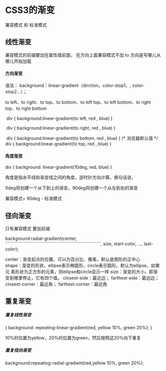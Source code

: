 # CSS3的渐变

兼容模式  和   标准模式

## 线性渐变

兼容模式的前缀要加在属性值前面，    在方向上面兼容模式不加  to  方向是写哪儿从哪儿开始加载

#### 方向渐变

语法：  background：linear-gradient（dirction，color-stop1，, color-stop2...）；
	

to left、to right、to top、to bottom、to left top、to left bottom、to right top、to right bottom

​			div { background:linear-gradient(to left, red , blue) } 

​			div { background:linear-gradient(to right, red , blue) }

​			div { background:linear-gradient(to bottom, red , blue) } /* 浏览器默认值 */ div { background:linear-gradient(to top, red , blue) }

#### 角度渐变

div
{ background: linear-gradient(10deg, red, blue) }

角度是指水平线和渐变线之间的角度，逆时针方向计算。换句话说，

0deg将创建一个从下到上的渐变，90deg将创建一个从左到右的渐变

兼容模式= 90deg - 标准模式 

## 径向渐变

只有兼容模式   要加前缀

background:radial-gradient(center, 							````````````````````````````````````````````````````````````````````, size, start-color, ..., last-color);

center：渐变起点的位置，可以为百分比、像素，默认是图形的正中心   
shape：渐变的形状，ellipse表示椭圆形，circle表示圆形。默认为ellipse，如果元				素形状为正方形的元素，则ellipse和circle显示一样
size：渐变的大小，即渐变到哪里停止，它有四个值。
			closest-side：最近边；
			farthest-side：最远边；
			closest-corner：最近角；
			farthest-corner：最远角

## 重复渐变

##### 重复线性渐变

{ background: repeating-linear-gradient(red,
yellow 10%, green 20%); }

10%的位置为yellow，20%的位置为green，然后按照这20%向下重复

##### 重复径向渐变

background:repeating-radial-gradient(red,yellow 10%, green 20%); 